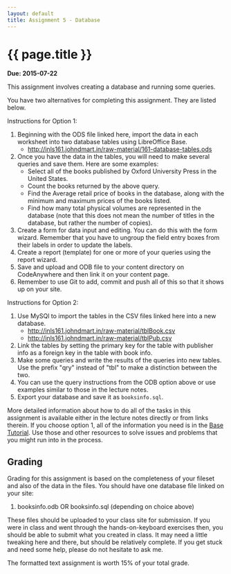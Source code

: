 ```yaml
---
layout: default
title: Assignment 5 - Database
---
```


# {{ page.title }}

**Due: 2015-07-22**

This assignment involves creating a database and running some queries.

You have two alternatives for completing this assignment. 
They are listed below.

Instructions for Option 1:

1. Beginning with the ODS file linked here, import the data in each worksheet into two database tables using LibreOffice Base. 
	*	http://inls161.johndmart.in/raw-material/161-database-tables.ods
2. Once you have the data in the tables, you will need to make several queries and save them. Here are some examples:
	*	Select all of the books published by Oxford University Press in the United States.
	*	Count the books returned by the above query.
	*	Find the Average retail price of books in the database, along with the minimum and maximum prices of the books listed. 
	*	Find how many total physical volumes are represented in the database (note that this does not mean the number of titles in the database, but rather the number of copies).
3. Create a form for data input and editing. You can do this with the form wizard. Remember that you have to ungroup the field entry boxes from their labels in order to update the labels.  
4. Create a report (template) for one or more of your queries using the report wizard. 
5. Save and upload and ODB file to your content directory on CodeAnywhere and then link it on your content page. 
6. Remember to use Git to add, commit and push all of this so that it shows up on your site. 

Instructions for Option 2:

1. Use MySQl to import the tables in the CSV files linked here into a new database. 
	*	http://inls161.johndmart.in/raw-material/tblBook.csv
	*	http://inls161.johndmart.in/raw-material/tblPub.csv
2. Link the tables by setting the primary key for the table with publisher info as a foreign key in the table with book info. 
3. Make some queries and write the results of the queries into new tables. Use the prefix "qry" instead of "tbl" to make a distinction between the two. 
4. You can use the query instructions from the ODB option above or use examples similar to those in the lecture notes. 
5. Export your database and save it as `booksinfo.sql`. 

More detailed information about how to do all of the tasks in this assignment is available either in the lecture notes directly or from links therein. 
If you choose option 1, all of the information you need is in the [Base Tutorial](https://wiki.documentfoundation.org/images/0/02/Base_tutorial.pdf).
Use those and other resources to solve issues and problems that you might run into in the process. 

## Grading

Grading for this assignment is based on the completeness of your fileset and also of the data in the files. You should have one database file linked on your site:

1. booksinfo.odb OR booksinfo.sql (depending on choice above)

These files should be uploaded to your class site for submission. If you were in class and went through the hands-on-keyboard exercises then, you should be able to submit what you created in class. It may need a little tweaking here and there, but should be relatively complete. If you get stuck and need some help, please do not hesitate to ask me. 

The formatted text assignment is worth 15% of your total grade. 